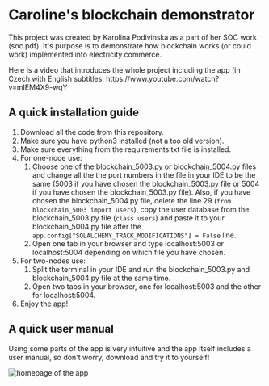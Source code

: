 <h1>Caroline's blockchain demonstrator</h1>

<p>This project was created by Karolina Podivinska as a part of her SOC work (soc.pdf). It's purpose is to demonstrate how blockchain works (or could work) implemented into electricity commerce.</p>

<p>Here is a video that introduces the whole project including the app (in Czech with English subtitles:
https://www.youtube.com/watch?v=mIEM4X9-wqY</p>

<h2>A quick installation guide</h2>
<ol>
  <li>Download all the code from this repository.</li>
  <li>Make sure you have python3 installed (not a too old version).</li>
  <li>Make sure everything from the requirements.txt file is installed.</li>
  <li>For one-node use:
    <ol>
        <li>Choose one of the blockchain_5003.py or blockchain_5004.py files and change all the the port numbers in the file in your IDE to be the same (5003 if you have chosen the blockchain_5003.py file or 5004 if you have chosen the blockchain_5003.py file). Also, if you have chosen the blockchain_5004.py file, delete the line 29 (<code>from blockchain_5003 import users</code>), copy the user database from the blockchain_5003.py file (<code>class users</code>) and paste it to your blockchain_5004.py file after the <code>app.config["SQLALCHEMY_TRACK_MODIFICATIONS"] = False</code> line.</li>
    <li>Open one tab in your browser and type localhost:5003 or localhost:5004 depending on which file you have chosen.</li>
    </ol>
  </li>
  <li>For two-nodes use:
    <ol>
  <li>Split the terminal in your IDE and run the blockchain_5003.py and blockchain_5004.py file at the same time.</li>
  <li>Open two tabs in your browser, one for localhost:5003 and the other for localhost:5004.</li>
    </ol>
  </li>
  <li>Enjoy the app!</li>
</ol>

<h2>A quick user manual</h2>
<p>Using some parts of the app is very intuitive and the app itself includes a user manual, so don't worry, download and try it to yourself!</p>
<img src="https://github.com/Caroline2/blockchain_demonstrator/blob/main/Screenshot%202021-05-24%20at%2021.52.10.png" alt="homepage of the app" title="homepage of the app">
